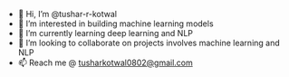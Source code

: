 - 👋 Hi, I’m @tushar-r-kotwal
- 👀 I’m interested in building machine learning models
- 🌱 I’m currently learning deep learning and NLP
- 💞️ I’m looking to collaborate on projects involves machine learning and NLP
- 📫 Reach me @ tusharkotwal0802@gmail.com

<!---
tushar-r-kotwal/tushar-r-kotwal is a ✨ special ✨ repository because its `README.md` (this file) appears on your GitHub profile.
You can click the Preview link to take a look at your changes.
--->
